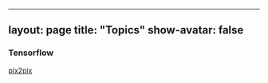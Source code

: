 
---
layout: page
title: "Topics"
show-avatar: false
---

### Tensorflow
[pix2pix](https://hotndy.github.io/Notes/TensorFlow-Pix2Pix/)

